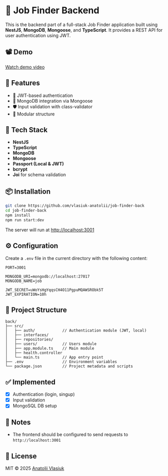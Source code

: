 # 🧠 Job Finder Backend

This is the backend part of a full-stack Job Finder application built using **NestJS**, **MongoDB**, **Mongoose**, and **TypeScript**. It provides a REST API for user authentication using JWT.

## 📽️ Demo

[Watch demo video]()

## 🚀 Features

* 🔐 JWT-based authentication
* 📁 MongoDB integration via Mongoose
* 🛡️ Input validation with class-validator
* 🧩 Modular structure

## 🧰 Tech Stack

* **NestJS**
* **TypeScript**
* **MongoDB**
* **Mongoose**
* **Passport (Local & JWT)**
* **bcrypt**
* **Joi** for schema validation

## 📦 Installation

```bash
git clone https://github.com/vlasiuk-anatolii/job-finder-back
cd job-finder-back
npm install
npm run start:dev
```

The server will run at [http://localhost:3001](http://localhost:3001)

## ⚙️ Configuration

Create a `.env` file in the current directory with the following content:

```env
PORT=3001

MONGODB_URI=mongodb://localhost:27017
MONGODB_NAME=job

JWT_SECRET=uWoYsHgYqqsCH4O11PgpuMQAWSRObk5T
JWT_EXPIRATION=10h
```

## 📁 Project Structure

```
back/
├── src/
│   ├── auth/            // Authentication module (JWT, local)
│   ├── interfaces/ 
│   ├── repositories/      
│   ├── users/           // Users module
│   ├── app.module.ts    // Main module
│   ├── health.controller    
│   └── main.ts          // App entry point
├── .env                 // Environment variables
└── package.json         // Project metadata and scripts
```

## ✅ Implemented

* [x] Authentication (login, singup)
* [x] Input validation
* [x] MongoSQL DB setup

## 📝 Notes

* The frontend should be configured to send requests to `http://localhost:3001`

## 📄 License

MIT © 2025 [Anatolii Vlasiuk](https://github.com/vlasiuk-anatolii)
